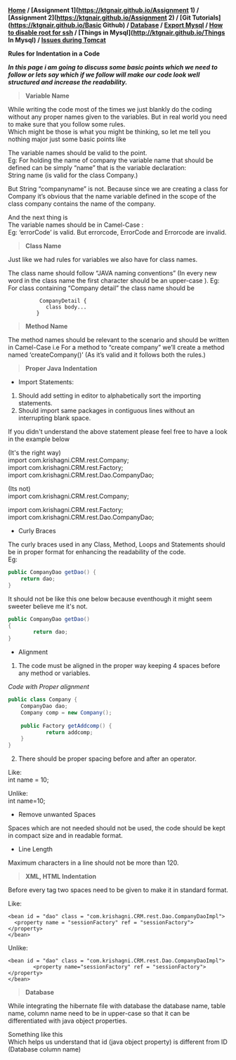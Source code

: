 **[Home](https://ktgnair.github.io/) / [Assignment 1](https://ktgnair.github.io/Assignment 1) / [Assignment 2](https://ktgnair.github.io/Assignment 2) / [Git Tutorials](https://ktgnair.github.io/Basic Github) / [Database](https://ktgnair.github.io/Database) / [Export Mysql](http://ktgnair.github.io/ExportMysql) / [How to disable root for ssh](http://ktgnair.github.io/DisableRoot) / [Things in Mysql](http://ktgnair.github.io/Things In Mysql) / [Issues during Tomcat](http://ktgnair.github.io/Tomcat_Issues)**  

 
 **Rules for Indentation in a Code**  
 
 _**In this page i am going to discuss some basic points which we need to follow or lets say which if we follow will make our code look well structured and increase the readability.**_  


> **Variable Name**  

While writing the code most of the times we just blankly do the coding without any proper names given to the variables.
But in real world you need to make sure that you follow some rules.  
Which might be those is what you might be thinking, so let me tell you nothing major just some basic points like

The variable names should be valid to the point.  
Eg: For holding the name of company the variable name that should be defined can be simply “name” that is the variable declaration:  
String name (is valid for the class Company.)  

But String “companyname” is not. Because since we are creating a class for Company it’s obvious that the name variable defined in the scope of the class company contains the name of the company.  

And the next thing is  
The variable names should be in Camel-Case :  
Eg: ‘errorCode’ is valid. 
    But errorcode, ErrorCode and Errorcode are invalid.


> **Class Name**  

Just like we had rules for variables we also have for class names.

The class name should follow “JAVA naming conventions” (In every new word in the class name the first character should be an upper-case ).
Eg: For class containing “Company detail” the class name should be

```
          CompanyDetail {
            class body...
         }
```

> **Method Name**  

The method names should be relevant to the scenario and should be written in Camel-Case
i.e  For a method to “create company” we’ll create a method named ‘createCompany()’ (As it’s valid and it follows both the rules.)

> **Proper Java Indentation**  

* Import Statements:

1. Should add setting in editor to alphabetically sort the importing statements.
2. Should import same packages in contiguous lines without an interrupting blank space. 

If you didn't understand the above statement please feel free to have a look in the example below

(It's the right way)                                   
import com.krishagni.CRM.rest.Company;                     
import com.krishagni.CRM.rest.Factory;  
import com.krishagni.CRM.rest.Dao.CompanyDao;  

(Its not)   
import com.krishagni.CRM.rest.Company;  

import com.krishagni.CRM.rest.Factory;  
import com.krishagni.CRM.rest.Dao.CompanyDao;  

* Curly Braces  

The curly braces used in any Class, Method, Loops and Statements should be in proper format for enhancing the readability of the code.  
Eg:  

```java
public CompanyDao getDao() {
    return dao;
}
```
It should not be like this one below because eventhough it might seem sweeter  believe me  it's not.  
```java
public CompanyDao getDao() 
{
        return dao;
}
```
* Alignment  

1. The code must be aligned in the proper way keeping 4 spaces before any method or variables.  

*Code with Proper alignment*
```java 
public class Company {
    CompanyDao dao;
    Company comp = new Company();    
    
    public Factory getAddcomp() {
            return addcomp;
    }
}
```

2. There should be proper spacing before and after an operator.  

Like:  
int name = 10; 

Unlike:  
    int name=10;

* Remove unwanted Spaces  

Spaces which are not needed should not be used, the code should be kept in compact size and in readable format.  

* Line Length  

Maximum characters in a line should not be more than 120.  

> **XML, HTML Indentation**

Before every tag two spaces need to be given to make it in standard format.  

Like:  
```
<bean id = "dao" class = "com.krishagni.CRM.rest.Dao.CompanyDaoImpl">
  <property name = "sessionFactory" ref = "sessionFactory"> </property>
</bean>
```

Unlike:  
```
<bean id = "dao" class = "com.krishagni.CRM.rest.Dao.CompanyDaoImpl">
        <property name="sessionFactory" ref = "sessionFactory"></property>
</bean>
```

> **Database**

While integrating the hibernate file with database the database name, table name, column name need to be in upper-case so that it can be differentiated with java object properties.   

Something like this   
    <id name = "id" type = "int">
              <column name = "ID" />
            </id>
Which helps us understand that id (java object property) is different from ID (Database column name)  
